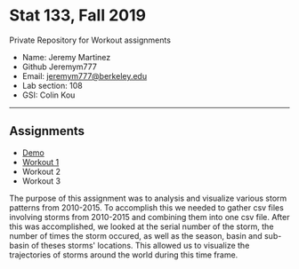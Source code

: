 # Stat 133, Fall 2019

Private Repository for Workout assignments

- Name: Jeremy Martinez
- Github Jeremym777
- Email: jeremym777@berkeley.edu
- Lab section: 108
- GSI: Colin Kou

-----

## Assignments

- [Demo](demo)
- [Workout 1](workout1)
- Workout 2
- Workout 3

The purpose of this assignment was to analysis and visualize various storm patterns from 2010-2015. To accomplish this we needed to gather csv files involving storms from 2010-2015 and combining them into one csv file. After this was accomplished, we looked at the serial number of the storm, the number of times the storm occured, as well as the season, basin and sub-basin of theses storms' locations. This allowed us to visualize the trajectories of storms around the world during this time frame.
